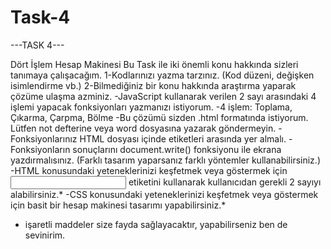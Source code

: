# Task-4

---TASK 4---

Dört İşlem Hesap Makinesi
Bu Task ile iki önemli konu hakkında sizleri tanımaya çalışacağım.
1-Kodlarınızı yazma tarzınız. (Kod düzeni, değişken isimlendirme vb.)
2-Bilmediğiniz bir konu hakkında araştırma yaparak çözüme ulaşma azminiz.
-JavaScript kullanarak verilen 2 sayı arasındaki 4 işlemi yapacak fonksiyonları yazmanızı istiyorum.
-4 işlem: Toplama, Çıkarma, Çarpma, Bölme
-Bu çözümü sizden .html formatında istiyorum. Lütfen not defterine veya word dosyasına yazarak göndermeyin.
-Fonksiyonlarınız HTML dosyası içinde <script>...</script> etiketleri arasında yer almalı.
-Fonksiyonların sonuçlarını document.write() fonksiyonu ile ekrana yazdırmalısınız. (Farklı tasarım yaparsanız farklı yöntemler kullanabilirsiniz.)
-HTML konusundaki yeteneklerinizi keşfetmek veya göstermek için <input> etiketini kullanarak kullanıcıdan gerekli 2 sayıyı alabilirsiniz.*
-CSS konusundaki yeteneklerinizi keşfetmek veya göstermek için basit bir hesap makinesi tasarımı yapabilirsiniz.*
* işaretli maddeler size fayda sağlayacaktır, yapabilirseniz ben de sevinirim.

